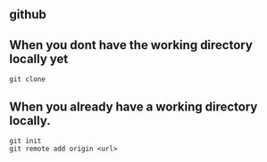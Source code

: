 ## github
## When you dont have the working directory locally yet
    git clone 

## When you already have a working directory locally.
    git init
    git remote add origin <url>
    

